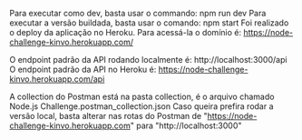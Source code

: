 Para executar como dev, basta usar o commando: npm run dev
Para executar a versão buildada, basta usar o comando: npm start
Foi realizado o deploy da aplicação no Heroku. Para acessá-la o domínio é: https://node-challenge-kinvo.herokuapp.com/

O endpoint padrão da API rodando localmente é: http://localhost:3000/api
O endpoint padrão da API no Heroku é: https://node-challenge-kinvo.herokuapp.com/api

A collection do Postman está na pasta collection, é o arquivo chamado Node.js Challenge.postman_collection.json
Caso queira prefira rodar a versão local, basta alterar nas rotas do Postman de "https://node-challenge-kinvo.herokuapp.com" para "http://localhost:3000"